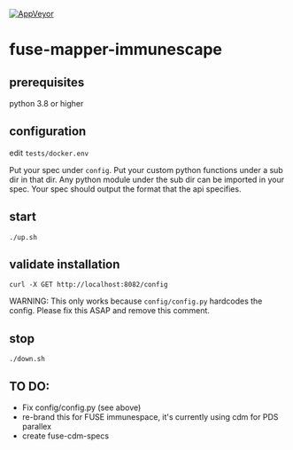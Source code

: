 [![AppVeyor](https://img.shields.io/docker/cloud/build/txscience/fuse-mapper-immunespace?style=plastic)](https://hub.docker.com/repository/docker/txscience/fuse-mapper-immunescape/builds)

# fuse-mapper-immunescape

## prerequisites
 python 3.8 or higher

## configuration

edit `tests/docker.env`

Put your spec under `config`. Put your custom python functions under a sub dir in that dir. Any python module under the sub dir can be imported in your spec. Your spec should output the format that the api specifies.

## start
```
./up.sh
```

## validate installation
```
curl -X GET http://localhost:8082/config
```
WARNING: This only works because `config/config.py` hardcodes the config. Please fix this ASAP and remove this comment.

## stop
```
./down.sh
```

## TO DO:

* Fix config/config.py (see above)
* re-brand this for FUSE immunespace, it's currently using cdm for PDS parallex
* create fuse-cdm-specs
